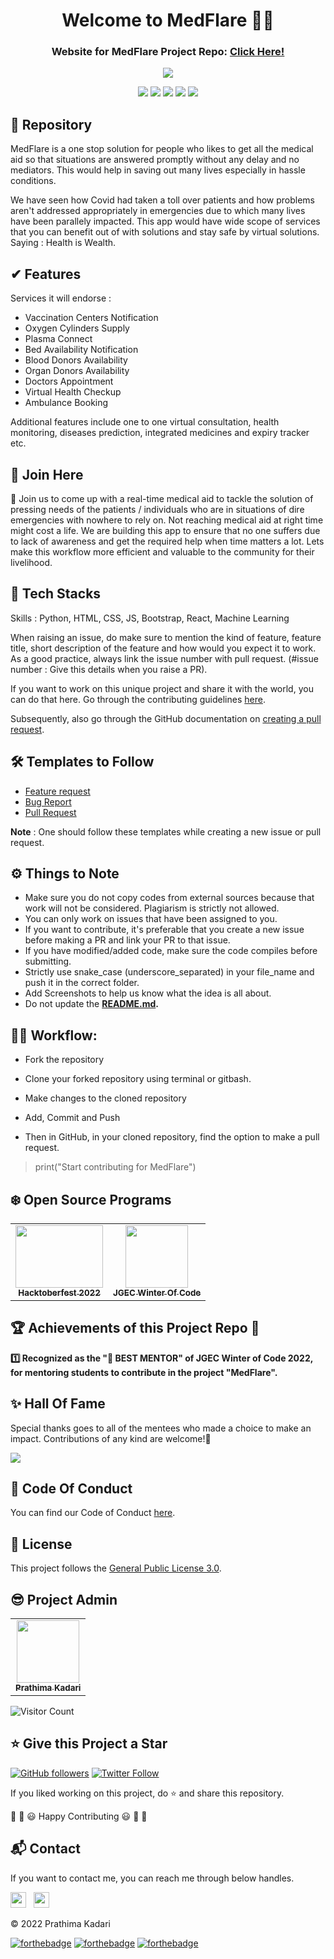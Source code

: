 <div align="center">
  <h1>Welcome to MedFlare 👋🧰</h1>
  <h3>Website for MedFlare Project Repo: <a href="https://prathimacode-hub.github.io/MedFlare/">Click Here!</a></h3>
</div>

<p align="center">
<img src="https://github.com/prathimacode-hub/prathimacode-hub/blob/main/Cover%20Photos/MedFlare.png"></a>
</p>

<p align="center">
<a href="https://github.com/prathimacode-hub"><img src="https://img.shields.io/badge/PRs-welcome-brightgreen.svg?style=flat&logo=github"></a> 
<a href="https://github.com/prathimacode-hub"><img src="https://img.shields.io/badge/Open%20Source-%F0%9F%A4%8D-Green"></a> 
<a href="https://github.com/prathimacode-hub"><img src="https://img.shields.io/static/v1.svg?label=Contributions&message=Welcome&color=0059b3&style=flat-square"></a>
<a href="https://github.com/prathimacode-hub/MedFlare/graphs/contributors"><img src="https://img.shields.io/github/contributors-anon/prathimacode-hub/MedFlare"></a>
<a href="https://github.com/prathimacode-hub"><img src="https://img.shields.io/maintenance/yes/2022"></a>
</p> 


## 📌 Repository

MedFlare is a one stop solution for people who likes to get all the medical aid so that situations are answered promptly without any delay and no mediators. This would help in saving out many lives especially in hassle conditions. 

We have seen how Covid had taken a toll over patients and how problems aren't addressed appropriately in emergencies due to which many lives have been parallely impacted. 
This app would have wide scope of services that you can benefit out of with solutions and stay safe by virtual solutions. Saying : Health is Wealth.


## ✔ Features

Services it will endorse :

- Vaccination Centers Notification
- Oxygen Cylinders Supply
- Plasma Connect
- Bed Availability Notification
- Blood Donors Availability
- Organ Donors Availability
- Doctors Appointment
- Virtual Health Checkup
- Ambulance Booking

Additional features include one to one virtual consultation, health monitoring, diseases prediction, integrated medicines and expiry tracker etc.


## 🙌 Join Here

🚀 Join us to come up with a real-time medical aid to tackle the solution of pressing needs of the patients / individuals who are in situations of dire emergencies with nowhere to rely on. Not reaching medical aid at right time might cost a life. We are building this app to ensure that no one suffers due to lack of awareness and get the required help when time matters a lot. Lets make this workflow more efficient and valuable to the community for their livelihood. 


## 🔑 Tech Stacks

Skills : Python, HTML, CSS, JS, Bootstrap, React, Machine Learning

When raising an issue, do make sure to mention the kind of feature, feature title, short description of the feature and how would you expect it to work. As a good practice, always link the issue number with pull request. (#issue number : Give this details when you raise a PR).

If you want to work on this unique project and share it with the world, you can do that here. 
Go through the contributing guidelines [here](https://github.com/prathimacode-hub/MedFlare/blob/main/CONTRIBUTING.md).

Subsequently, also go through the GitHub documentation on [creating a pull request](https://help.github.com/en/github/collaborating-with-issues-and-pull-requests/creating-a-pull-request).


## 🛠 Templates to Follow

- [Feature request](https://github.com/prathimacode-hub/MedFlare/blob/main/.github/issue_template/feature_request.md)
- [Bug Report](https://github.com/prathimacode-hub/MedFlare/blob/main/.github/issue_template/bug_report.md)
- [Pull Request](https://github.com/prathimacode-hub/MedFlare/blob/main/.github/pullrequest_template.md)

**Note** : One should follow these templates while creating a new issue or pull request.


## ⚙️ Things to Note

* Make sure you do not copy codes from external sources because that work will not be considered. Plagiarism is strictly not allowed.
* You can only work on issues that have been assigned to you.
* If you want to contribute, it's preferable that you create a new issue before making a PR and link your PR to that issue.
* If you have modified/added code, make sure the code compiles before submitting.
* Strictly use snake_case (underscore_separated) in your file_name and push it in the correct folder.
* Add Screenshots to help us know what the idea is all about. 
* Do not update the **[README.md](https://github.com/prathimacode-hub/MedFlare/blob/main/README.md).**


## 👨‍💻 Workflow:

- Fork the repository

- Clone your forked repository using terminal or gitbash.

- Make changes to the cloned repository

- Add, Commit and Push

- Then in GitHub, in your cloned repository, find the option to make a pull request. 

> print("Start contributing for MedFlare")


## ❄️ Open Source Programs

<table>
<tr>
<td align="center">
<a href="https://hacktoberfest.com/"><img src="https://github.com/prathimacode-hub/prathimacode-hub/blob/main/Open%20Source%20Programs/Hacktoberfest%202022/Hacktoberfest%20Logo%202022.png" width=140px height=100px /><br /><sub><b>Hacktoberfest 2022</b></sub></a>
 </td>
 <td align="center">
<a href="https://jwoc.tech/"><img src="https://github.com/prathimacode-hub/prathimacode-hub/blob/main/Open%20Source%20Programs/JGEC%20Winter%20Of%20Code%202022/JGEC-Winter-Of-Code.jpg" width=100px height=100px /><br /><sub><b>JGEC Winter Of Code</b></sub></a>
 </td>
</tr>
</table>


## 🏆 Achievements of this Project Repo 🎉

**:one: Recognized as the "🥇 BEST MENTOR" of JGEC Winter of Code 2022, for mentoring students to contribute in the project "MedFlare".**</br>


## ✨ Hall Of Fame   

Special thanks goes to all of the mentees who made a choice to make an impact. Contributions of any kind are welcome!🚀 

<!-- ALL-CONTRIBUTORS-LIST:START - Do not remove or modify this section -->
<!-- prettier-ignore-start -->
<!-- markdownlint-disable -->

<a href="https://github.com/prathimacode-hub/MedFlare/graphs/contributors">
  <img src="https://contrib.rocks/image?repo=prathimacode-hub/MedFlare" />
</a>

<!-- markdownlint-enable -->
<!-- prettier-ignore-end -->
<!-- ALL-CONTRIBUTORS-LIST:END -->


## 📜 Code Of Conduct

You can find our Code of Conduct [here](https://github.com/prathimacode-hub/MedFlare/blob/main/CODE_OF_CONDUCT.md).


## 📝 License

This project follows the [General Public License 3.0](https://github.com/prathimacode-hub/MedFlare/blob/main/LICENSE).

<!--
## 😎 Hacktoberfest Mentors

<table>
  <tr>
<td align="center"><a href="https://github.com/"><img src="" width="100px;" alt=""/><br /><sub><b>Yash Kataria</b></sub></a></td>
<td align="center"><a href="https://github.com/Rishikavishnoi"><img src="https://avatars.githubusercontent.com/u/84177590?v=4" width="100px;" alt=""/><br /><sub><b>Rishika Vishnoi</b></sub></a></td>
  </tr>
</table>
-->

## 😎 Project Admin

<table>
  <tr>
<td align="center"><a href="https://github.com/prathimacode-hub"><img src="https://github.com/prathimacode-hub/prathimacode-hub/blob/main/Profile%20Assets/Prathima-Kadari-Picture.png" width="100px;" alt=""/><br /><sub><b>Prathima Kadari</b></sub></a></td>
  </tr>
</table>


![Visitor Count](https://profile-counter.glitch.me/{prathimacode-hub}/count.svg)


## ⭐ Give this Project a Star

[![GitHub followers](https://img.shields.io/github/followers/prathimacode-hub.svg?label=Follow%20@prathimacode-hub&style=social)](https://github.com/prathimak88/)  [![Twitter Follow](https://img.shields.io/twitter/follow/prathimak88?style=social)](https://twitter.com/prathimak88)

If you liked working on this project, do ⭐ and share this repository.

🎉 🎊 😃 Happy Contributing 😃 🎊 🎉

<!-- <sup><kbd>***[Click Here](https://github.com/prathimacode-hub/prathimacode-hub/blob/main/Projects/OpenSource-Projects.md)***</kbd> *to view my open source projects and</sup>*  <sup><kbd>***[Get In](https://github.com/prathimacode-hub/prathimacode-hub/blob/main/GitHub%20Projects/Learning-Projects.md)***</kbd> *for learning projects.</sup>* <br>
</td> 

<sup><kbd>***[Click Here](https://github.com/prathimacode-hub/prathimacode-hub/blob/main/GitHub%20Projects/OpenSource-Projects.md)***</kbd> *to view my open source projects.</sup>* <br> -->


## 📬 Contact

If you want to contact me, you can reach me through below handles.

<a href="https://twitter.com/prathimak88"><img src="https://upload.wikimedia.org/wikipedia/fr/thumb/c/c8/Twitter_Bird.svg/1200px-Twitter_Bird.svg.png" width="25"></img></a>&nbsp;&nbsp; <a href="https://www.linkedin.com/in/prathima-kadari/"><img src="https://www.felberpr.com/wp-content/uploads/linkedin-logo.png" width="25"></img></a>

© 2022 Prathima Kadari


[![forthebadge](https://forthebadge.com/images/badges/built-with-love.svg)](https://forthebadge.com) [![forthebadge](https://forthebadge.com/images/badges/built-by-developers.svg)](https://forthebadge.com) [![forthebadge](https://forthebadge.com/images/badges/built-with-swag.svg)](https://forthebadge.com) 

